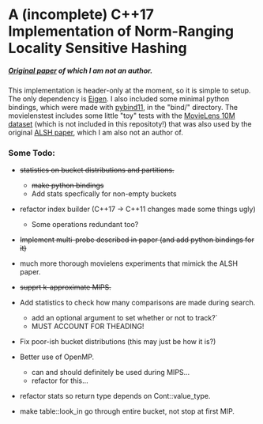 

# A (incomplete) C++17 Implementation of Norm-Ranging Locality Sensitive Hashing

##### [Original paper](https://papers.nips.cc/paper/7559-norm-ranging-lsh-for-maximum-inner-product-search.pdf) of which I am not an author.   
 

This implementation is header-only at the moment, so it is simple to setup. The only dependency is [Eigen](https://www.eigen.tuxfamily.org/index.php?title=Main_Page). I also included some minimal python bindings, which were made with [pybind11](https://www.github.com/pybind/pybind11), in the "bind/" directory. The movielenstest includes some little "toy" tests with the [MovieLens 10M dataset](https://grouplens.org/datasets/movielens/10m) (which is not included in this repositoty!) that was also used by the original [ALSH paper](https://www.arxiv.org/pdf/1405.5869.pdf), which I am also not an author of.

### Some Todo:

* ~~statistics on bucket distributions and partitions.~~
    * ~~make python bindings~~
    * Add stats specfically for non-empty buckets
* refactor index builder (C++17 -> C++11 changes made some things ugly)
    * Some operations redundant too?
* ~~Implement multi-probe described in paper (and add python bindings for it)~~
* much more thorough movielens experiments that mimick the ALSH paper. 
* ~~supprt k-approximate MIPS.~~
* Add statistics to check how many comparisons are made during search.
    * add an optional argument to set whether or not to track?`
    * MUST ACCOUNT FOR THEADING!
* Fix poor-ish bucket distributions (this may just be how it is?)
* Better use of OpenMP. 
    * can and should definitely be used during MIPS...
    * refactor for this...
* refactor stats so return type depends on Cont::value_type.

* make table::look_in go through entire bucket, not stop at first MIP.
